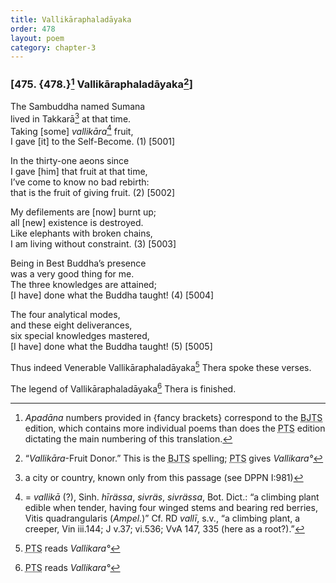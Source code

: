 ```yaml
---
title: Vallikāraphaladāyaka
order: 478
layout: poem
category: chapter-3
---
```


### \[475. {478.}[^1] Vallikāraphaladāyaka[^2]\]

The Sambuddha named Sumana  
lived in Takkarā[^3] at that time.  
Taking \[some\] *vallikāra*[^4] fruit,  
I gave \[it\] to the Self-Become. (1) \[5001\]

In the thirty-one aeons since  
I gave \[him\] that fruit at that time,  
I’ve come to know no bad rebirth:  
that is the fruit of giving fruit. (2) \[5002\]

My defilements are \[now\] burnt up;  
all \[new\] existence is destroyed.  
Like elephants with broken chains,  
I am living without constraint. (3) \[5003\]

Being in Best Buddha’s presence  
was a very good thing for me.  
The three knowledges are attained;  
\[I have\] done what the Buddha taught! (4) \[5004\]

The four analytical modes,  
and these eight deliverances,  
six special knowledges mastered,  
\[I have\] done what the Buddha taught! (5) \[5005\]

Thus indeed Venerable Vallikāraphaladāyaka[^5] Thera spoke these verses.

The legend of Vallikāraphaladāyaka[^6] Thera is finished.

[^1]: *Apadāna* numbers provided in {fancy brackets} correspond to the <abbr title="Buddha Jayanthi Tripitaka Series">BJTS</abbr> edition, which contains more individual poems than does the <abbr title="Pali Text Society">PTS</abbr> edition dictating the main numbering of this translation.

[^2]: “*Vallikāra*-Fruit Donor.” This is the <abbr title="Buddha Jayanthi Tripitaka Series">BJTS</abbr> spelling; <abbr title="Pali Text Society">PTS</abbr> gives *Vallikara°*

[^3]: a city or country, known only from this passage (see DPPN I:981)

[^4]: = *vallikā* (?), Sinh. *hīrässa*, *sivräs*, *sivrässa*, Bot. Dict.: “a climbing plant edible when tender, having four winged stems and bearing red berries, Vitis quadrangularis (*Ampel.*)” Cf. RD *vallī*, s.v., “a climbing plant, a creeper, Vin iii.144; J v.37; vi.536; VvA 147, 335 (here as a root?).”

[^5]: <abbr title="Pali Text Society">PTS</abbr> reads *Vallikara°*

[^6]: <abbr title="Pali Text Society">PTS</abbr> reads *Vallikara°*

